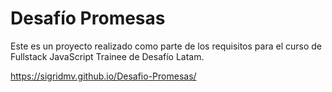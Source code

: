 # Desafío Promesas 

Este es un proyecto realizado como parte de los requisitos para el curso de Fullstack JavaScript Trainee de Desafío Latam.

https://sigridmv.github.io/Desafio-Promesas/

